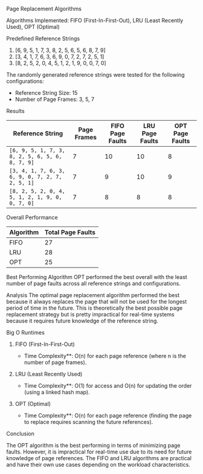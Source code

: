Page Replacement Algorithms

Algorithms Implemented: FIFO (First-In-First-Out), LRU (Least Recently Used), OPT (Optimal)

Predefined Reference Strings
1. [6, 9, 5, 1, 7, 3, 8, 2, 5, 6, 5, 6, 8, 7, 9]
2. [3, 4, 1, 7, 6, 3, 6, 9, 0, 7, 2, 7, 2, 5, 1]
3. [8, 2, 5, 2, 0, 4, 5, 1, 2, 1, 9, 0, 0, 7, 0]

The randomly generated reference strings were tested for the following configurations:
- Reference String Size: 15
- Number of Page Frames: 3, 5, 7

Results

| Reference String | Page Frames | FIFO Page Faults | LRU Page Faults | OPT Page Faults |
|------------------|-------------|------------------|-----------------|-----------------|
| `[6, 9, 5, 1, 7, 3, 8, 2, 5, 6, 5, 6, 8, 7, 9]` | 7 | 10 | 10 | 8 |
| `[3, 4, 1, 7, 6, 3, 6, 9, 0, 7, 2, 7, 2, 5, 1]` | 7 | 9 | 10 | 9 |
| `[8, 2, 5, 2, 0, 4, 5, 1, 2, 1, 9, 0, 0, 7, 0]` | 7 | 8 | 8 | 8 |

Overall Performance

| Algorithm | Total Page Faults |
|-----------|-------------------|
| FIFO      | 27                |
| LRU       | 28                |
| OPT       | 25                |

Best Performing Algorithm
OPT performed the best overall with the least number of page faults across all reference strings and configurations.

Analysis
The optimal page replacement algorithm performed the best because it always replaces the page that will not be used for the longest period of time in the future. This is theoretically the best possible page replacement strategy but is pretty impractical for real-time systems because it requires future knowledge of the reference string.

Big O Runtimes

1. FIFO (First-In-First-Out)
   - Time Complexity**: O(n) for each page reference (where n is the number of page frames).

2. LRU (Least Recently Used)
   - Time Complexity**: O(1) for access and O(n) for updating the order (using a linked hash map).

3. OPT (Optimal)
   - Time Complexity**: O(n) for each page reference (finding the page to replace requires scanning the future references).

Conclusion

The OPT algorithm is the best performing in terms of minimizing page faults. However, it is impractical for real-time use due to its need for future knowledge of page references. The FIFO and LRU algorithms are practical and have their own use cases depending on the workload characteristics.